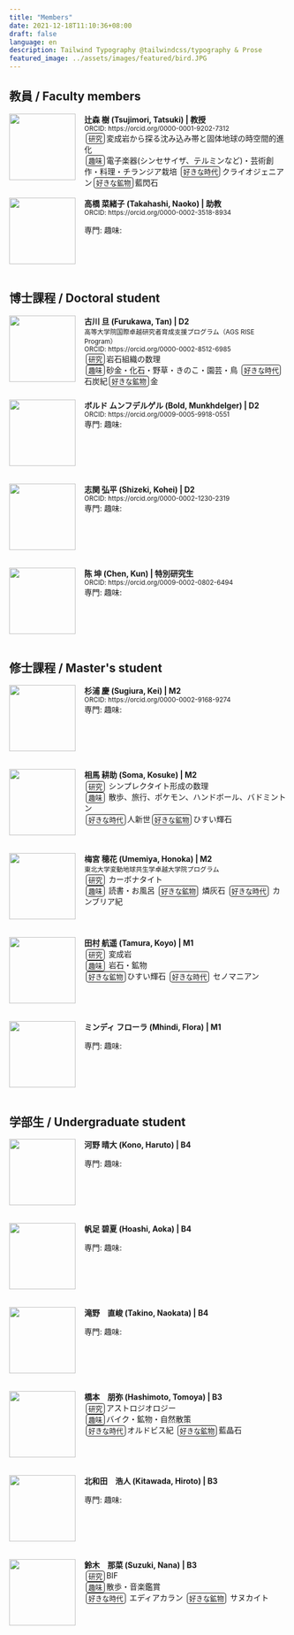 ```yaml
---
title: "Members"
date: 2021-12-18T11:10:36+08:00
draft: false
language: en
description: Tailwind Typography @tailwindcss/typography & Prose
featured_image: ../assets/images/featured/bird.JPG
---
```

<!-- Markdown の上部などで <style> を書ける環境なら -->
<style>
.img-left {
  float: left;
  width: 120px;          /* 写真サイズ */
  margin: 0 1rem 1rem 0; /* 右と下に余白 */
}
.photo-box{
  /* ↓ これだけで内部の float が div の外へはみ出さない */
  overflow: hidden;        /* 親に BFC を作らせる */
  margin-bottom: 1rem;     /* ブロック間の余白 */
}

.thumb{
  float: left;
  width: 120px;
  margin: 0 1rem 1rem 0;   /* 右と下に余白 */
}
.boldsymbol {
   font-weight:bold;
}
.box {
  font-size: 0.9em;
  margin: 0rem 0.2rem 0rem 0.2rem;   /* 右と下に余白 */
  padding: 0.1rem 0.2rem 0.1rem 0.2rem;   /* 右と下に余白 */
  border: solid 1px;
  border-radius: 4px;
}

</style>

## 教員 / Faculty members



<div class="photo-box">
<img src="/images/members/TatsukiTsujimori.jpg" class="thumb">
<span class = boldsymbol>辻森 樹 (Tsujimori, Tatsuki) | 教授</span>
<br>
<small>ORCID: https://orcid.org/0000-0001-9202-7312</small>
<br>
<span class="box">研究</span>変成岩から探る沈み込み帯と固体地球の時空間的進化
<br>
<span class="box">趣味</span>電子楽器(シンセサイザ、テルミンなど)・芸術創作・料理・チランジア栽培 <span class="box">好きな時代</span>クライオジェニアン<span class="box">好きな鉱物</span>藍閃石
<br>
</div>



<div class="photo-box">
<img src="/images/acon.jpg" class="thumb">
<span class = boldsymbol>高橋 菜緒子 (Takahashi, Naoko) | 助教 </span>
<br>
<small>ORCID: https://orcid.org/0000-0002-3518-8934</small>

専門:
趣味:
</div>


## 博士課程 / Doctoral student


<div class="photo-box">
<img src="/images/members/TanFurukawa.jpg" class="thumb">
<span class=boldsymbol>古川 旦 (Furukawa, Tan) | D2 </span>
<br>
<small>高等大学院国際卓越研究者育成支援プログラム（AGS RISE Program）</small>
<br>
<small>ORCID: https://orcid.org/0000-0002-8512-6985</small>
<br>
<span class="box">研究</span>岩石組織の数理
<br>
<span class="box">趣味</span>砂金・化石・野草・きのこ・園芸・鳥
<span class="box">好きな時代</span>石炭紀<span class="box">好きな鉱物</span>金
<br>
</div>



<div class="photo-box">
<img src="/images/acon.jpg" class="thumb">
<span class=boldsymbol>ボルド ムンフデルゲル (Bold, Munkhdelger) | D2</span>
<br>
<small>ORCID: https://orcid.org/0009-0005-9918-0551</small>
<br>
専門:
趣味:
<br>
</div>


<div class="photo-box">
<img src="/images/acon.jpg" class="thumb">
<span class=boldsymbol>志関 弘平 (Shizeki, Kohei) |  D2</span>
<br>
<small>ORCID: https://orcid.org/0000-0002-1230-2319</small>
<br>
専門:
趣味:
<br>
</div>


<div class="photo-box">
<img src="/images/acon.jpg" class="thumb">
<span class=boldsymbol>陈 坤 (Chen, Kun) | 特別研究生</span>
<br>
<small>ORCID: https://orcid.org/0009-0002-0802-6494</small>
<br>
専門:
趣味:
<br>
</div>


## 修士課程 / Master's student 

<div class="photo-box">
<img src="/images/acon.jpg" class="thumb">
<span class=boldsymbol>杉浦 慶 (Sugiura, Kei) | M2</span>
<br>
<small>ORCID: https://orcid.org/0000-0002-9168-9274</small>
<br>
専門:
趣味:
<br>
</div>



<div class="photo-box">
<img src="/images/members/SomaKosuke.jpg" class="thumb">
<span class=boldsymbol>相馬 耕助 (Soma, Kosuke) | M2</span>
<br>
<span class="box">研究</span> シンプレクタイト形成の数理
<br>
<span class="box">趣味</span> 散歩、旅行、ポケモン、ハンドボール、バドミントン
<br>
<span class="box">好きな時代</span>人新世<span class="box">好きな鉱物</span>ひすい輝石
<br>
</div>


<div class="photo-box">
<img src="/images/members/HonokaUmemiya.jpg" class="thumb">
<span class=boldsymbol>梅宮 穂花 (Umemiya, Honoka) | M2</span>
<br>
<small>東北大学変動地球共生学卓越大学院プログラム</small>
<br>
<span class="box">研究</span> カーボナタイト
<br>
<span class="box">趣味</span> 読書・お風呂
<span class="box">好きな鉱物</span> 燐灰石
<span class="box">好きな時代</span> カンブリア紀
<br>
<br>
</div>
<div class="photo-box">
<img src="/images/acon.jpg" class="thumb">
<span class=boldsymbol>田村 航遥 (Tamura, Koyo) | M1</span>
<br>
<span class="box">研究</span> 変成岩
<br>
<span class="box">趣味</span> 岩石・鉱物
<br>
<span class="box">好きな鉱物</span>ひすい輝石
<span class="box">好きな時代</span> セノマニアン




<br>

</div>

<div class="photo-box">
<img src="/images/acon.jpg" class="thumb">
<span class=boldsymbol>ミンディ フローラ (Mhindi, Flora) | M1</span>

専門:
趣味:
</div>

## 学部生 / Undergraduate student

<div class="photo-box">
<img src="/images/acon.jpg" class="thumb">
<span class=boldsymbol>河野 晴大 (Kono, Haruto) | B4</span>

専門:
趣味:
</div>

<div class="photo-box">
<img src="/images/acon.jpg" class="thumb">
<span class=boldsymbol>帆足 碧夏 (Hoashi, Aoka) | B4</span>

専門:
趣味:
</div>

<div class="photo-box">
<img src="/images/acon.jpg" class="thumb">
<span class=boldsymbol>滝野　直峻 (Takino, Naokata) | B4</span>

専門:
趣味:
</div>

<div class="photo-box">
<img src="/images/members/TomoyaHashimoto.jpg" class="thumb">
<span class=boldsymbol>橋本　朋弥 (Hashimoto, Tomoya) | B3</span>
<br>
<span class=box>研究</span>アストロジオロジー
<br>
<span class=box>趣味</span>バイク・鉱物・自然散策
<br>
<span class=box>好きな時代</span>オルドビス紀
<span class=box>好きな鉱物</span>藍晶石
</div>

<div class="photo-box">
<img src="/images/acon.jpg" class="thumb">
<span class=boldsymbol>北和田　浩人 (Kitawada, Hiroto) | B3</span>

専門:
趣味:
</div>

<div class="photo-box">
<img src="/images/members/NanaSuzuki.jpg" class="thumb">
<span class=boldsymbol>鈴木　那菜 (Suzuki, Nana) | B3</span>
<br>
<span class=box>研究</span>BIF
<br>
<span class=box>趣味</span>散歩・音楽鑑賞
<br>
<span class=box>好きな時代</span> エディアカラン
<span class=box>好きな鉱物</span> サヌカイト
</div>




